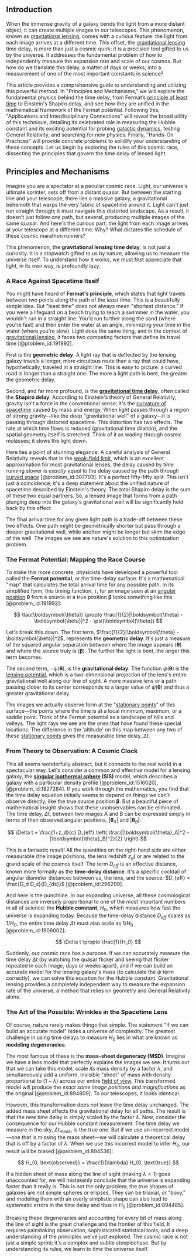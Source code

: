## Introduction
When the immense gravity of a galaxy bends the light from a more distant object, it can create multiple images in our telescopes. This phenomenon, known as [gravitational lensing](@article_id:158506), comes with a curious feature: the light from each image arrives at a different time. This offset, the [gravitational lensing](@article_id:158506) time delay, is more than just a cosmic quirk; it is a precision tool gifted to us by the universe. It addresses the fundamental problem of how to independently measure the expansion rate and scale of our cosmos. But how do we translate this delay, a matter of days or weeks, into a measurement of one of the most important constants in science?

This article provides a comprehensive guide to understanding and utilizing this powerful method. In "Principles and Mechanisms," we will explore the fundamental physics behind the time delay, from Fermat’s [principle of least time](@article_id:175114) to Einstein's Shapiro delay, and see how they are unified in the mathematical framework of the Fermat potential. Following this, "Applications and Interdisciplinary Connections" will reveal the broad utility of this technique, detailing its celebrated role in measuring the Hubble constant and its exciting potential for probing [galactic dynamics](@article_id:159625), testing General Relativity, and searching for new physics. Finally, "Hands-On Practices" will provide concrete problems to solidify your understanding of these concepts. Let us begin by exploring the rules of this cosmic race, dissecting the principles that govern the time delay of lensed light.

## Principles and Mechanisms

Imagine you are a spectator at a peculiar cosmic race. Light, our universe's ultimate sprinter, sets off from a distant quasar. But between the starting line and your telescope, there lies a massive galaxy, a gravitational behemoth that warps the very fabric of spacetime around it. Light can't just run straight through; it must navigate this distorted landscape. As a result, it doesn’t just follow one path, but several, producing multiple images of the same quasar. And here's the curious part: the light from each image arrives at your telescope at a different time. Why? What dictates the schedule of these cosmic marathon runners?

This phenomenon, the **gravitational lensing time delay**, is not just a curiosity. It is a stopwatch gifted to us by nature, allowing us to measure the universe itself. To understand how it works, we must first appreciate that light, in its own way, is profoundly lazy.

### A Race Against Spacetime Itself

You might have heard of **Fermat's principle**, which states that light travels between two points along the path of the *least time*. This is a beautifully simple idea. But "least time" does not always mean "shortest distance." If you were a lifeguard on a beach trying to reach a swimmer in the water, you wouldn't run in a straight line. You'd run further along the sand (where you're fast) and then enter the water at an angle, minimizing your time in the water (where you're slow). Light does the same thing, and in the context of [gravitational lensing](@article_id:158506), it faces two competing factors that define its travel time [@problem_id:191992].

First is the **geometric delay**. A light ray that is deflected by the lensing galaxy travels a longer, more circuitous route than a ray that could have, hypothetically, traveled in a straight line. This is easy to picture: a curved road is longer than a straight one. The more a light path is bent, the greater the geometric delay.

Second, and far more profound, is the **[gravitational time delay](@article_id:275153)**, often called the **Shapiro delay**. According to Einstein's theory of General Relativity, gravity isn't a force in the conventional sense; it's the [curvature of spacetime](@article_id:188986) caused by mass and energy. When light passes through a region of strong gravity—like the deep "gravitational well" of a galaxy—it is passing through distorted spacetime. This distortion has two effects. The rate at which time flows is reduced (gravitational time dilation), and the spatial geometry itself is stretched. Think of it as wading through cosmic molasses; it slows the light down.

Here lies a point of stunning elegance. A careful analysis of General Relativity reveals that in the [weak-field limit](@article_id:199098), which is an excellent approximation for most gravitational lenses, the delay caused by time running slower is *exactly equal* to the delay caused by the path through [curved space](@article_id:157539) [@problem_id:307703]. It's a perfect fifty-fifty split. This isn't just a coincidence; it's a deep statement about the unified nature of spacetime described by Einstein's theory. The total Shapiro delay is the sum of these two equal partners. So, a lensed image that forms from a path plunging deep into the galaxy's gravitational well will be significantly held back by this effect.

The final arrival time for any given light path is a trade-off between these two effects. One path might be geometrically shorter but pass through a deeper gravitational well, while another might be longer but skim the edge of the well. The images we see are nature's solution to this optimization problem.

### The Fermat Potential: Mapping the Race Course

To make this more concrete, physicists have developed a powerful tool called the **Fermat potential**, or the time-delay surface. It's a mathematical "map" that calculates the total arrival time for any possible path. In its simplified form, this timing function, $\tau$, for an image seen at an [angular position](@article_id:173559) $\boldsymbol{\theta}$ from a source at a true position $\boldsymbol{\beta}$ looks something like this [@problem_id:191992]:

$$
\tau(\boldsymbol{\theta}) \propto \frac{1}{2}|\boldsymbol{\theta} - \boldsymbol{\beta}|^2 - \psi(\boldsymbol{\theta})
$$

Let's break this down. The first term, $\frac{1}{2}|\boldsymbol{\theta} - \boldsymbol{\beta}|^2$, represents the **geometric delay**. It's just a measure of the squared angular separation between where the image appears ($\boldsymbol{\theta}$) and where the source truly is ($\boldsymbol{\beta}$). The further the light is bent, the larger this term becomes.

The second term, $-\psi(\boldsymbol{\theta})$, is the **gravitational delay**. The function $\psi(\boldsymbol{\theta})$ is the [lensing potential](@article_id:161337), which is a two-dimensional projection of the lens's entire gravitational well along our line of sight. A more massive lens or a path passing closer to its center corresponds to a larger value of $\psi(\boldsymbol{\theta})$ and thus a greater gravitational delay.

The images we actually observe form at the "[stationary points](@article_id:136123)" of this surface—the points where the time is at a local minimum, maximum, or a saddle point. Think of the Fermat potential as a landscape of hills and valleys. The light rays we see are the ones that have found these special locations. The difference in the 'altitude' on this map between any two of these [stationary points](@article_id:136123) gives the measurable time delay, $\Delta t$.

### From Theory to Observation: A Cosmic Clock

This all seems wonderfully abstract, but it connects to the real world in a spectacular way. Let's consider a common and effective model for a lensing galaxy, the **[singular isothermal sphere](@article_id:157980) (SIS)** model, which describes a galaxy with a particular density profile [@problem_id:1516020], [@problem_id:1827284]. If you work through the mathematics, you find that the time delay equation initially seems to depend on things we can't observe directly, like the true source position $\boldsymbol{\beta}$. But a beautiful piece of mathematical insight shows that these unobservables can be eliminated. The time delay, $\Delta t$, between two images A and B can be expressed simply in terms of their observed angular positions, $|\boldsymbol{\theta}_A|$ and $|\boldsymbol{\theta}_B|$:

$$
\Delta t = \frac{1+z_d}{c} D_{eff} \left( \frac{|\boldsymbol{\theta}_A|^2 - |\boldsymbol{\theta}_B|^2}{2} \right)
$$

This is a fantastic result! All the quantities on the right-hand side are either measurable (the image positions, the lens redshift $z_d$) or are related to the grand scale of the cosmos itself. The term $D_{eff}$ is an effective distance, known more formally as the **time-delay distance**. It's a specific cocktail of angular diameter distances between us, the lens, and the source: $D_{eff} = \frac{D_d D_s}{D_{ds}}$ [@problem_id:296299].

And here is the punchline. In our expanding universe, all these cosmological distances are inversely proportional to one of the most important numbers in all of science: the **Hubble constant**, $H_0$, which measures how fast the universe is expanding today. Because the time-delay distance $D_{eff}$ scales as $1/H_0$, the entire time delay $\Delta t$ must also scale as $1/H_0$ [@problem_id:1906002]:

$$
\Delta t \propto \frac{1}{H_0}
$$

Suddenly, our cosmic race has a purpose. If we can accurately measure the time delay $\Delta t$ (by watching the quasar flicker and seeing that flicker repeated in each image, days or weeks apart), and if we can build an accurate model for the lensing galaxy's mass (to calculate the $\psi$ term correctly), we can solve this equation for the Hubble constant. Gravitational lensing provides a completely independent way to measure the expansion rate of the universe, a method that relies on geometry and General Relativity alone.

### The Art of the Possible: Wrinkles in the Spacetime Lens

Of course, nature rarely makes things that simple. The statement "if we can build an accurate model" hides a universe of complexity. The greatest challenge in using time delays to measure $H_0$ lies in what are known as **modeling degeneracies**.

The most famous of these is the **mass-sheet degeneracy (MSD)**. Imagine we have a lens model that perfectly explains the images we see. It turns out that we can take this model, scale its mass density by a factor $\lambda$, and simultaneously add a uniform, invisible "sheet" of mass with density proportional to $(1-\lambda)$ across our entire [field of view](@article_id:175196). This transformed model will produce the *exact same image positions and magnifications* as the original [@problem_id:894809]. To our telescopes, it looks identical.

However, this transformation does *not* leave the time delay unchanged. The added mass sheet affects the gravitational delay for all paths. The result is that the new time delay is simply scaled by the factor $\lambda$. Now, consider the consequence for our Hubble constant measurement. The time delay we measure in the sky, $\Delta t_{meas}$, is the true one. But if we use an incorrect model—one that is missing the mass sheet—we will calculate a theoretical delay that is off by a factor of $\lambda$. When we use this incorrect model to infer $H_0$, our result will be biased [@problem_id:894536]:

$$
H_{0, \text{observed}} = \frac{1}{\lambda} H_{0, \text{true}}
$$

If a hidden sheet of mass along the line of sight (making $\lambda < 1$) goes unaccounted for, we will mistakenly conclude that the universe is expanding faster than it really is. This is not the only problem; the true shapes of galaxies are not simple spheres or ellipses. They can be triaxial, or "boxy," and modeling them with an overly simplistic shape can also lead to systematic errors in the time delay and thus in $H_0$ [@problem_id:894485].

Breaking these degeneracies and accounting for every bit of mass along the line of sight is the great challenge and the frontier of this field. It requires painstaking observation, sophisticated statistical tools, and a deep understanding of the principles we've just explored. The cosmic race is not just a simple sprint; it's a complex and subtle steeplechase. But by understanding its rules, we learn to time the universe itself.
